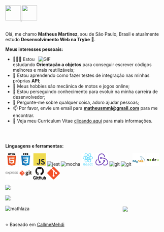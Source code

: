 <a href="https://github.com/mathlaza" target="_blank">
  <img src="https://cdn.iconscout.com/icon/free/png-256/github-108-438008.png" width="48px" height="48px">
</a> 
<a href="https://www.linkedin.com/in/mathlaza/" target="_blank">
  <img src="https://i.ibb.co/Kx2GSrT/linkedin.png" width="48px" height="48px">
</a>

<br />
<br />

Olá, me chamo **Matheus Martinez**, sou de São Paulo, Brasil e atualmente estudo **Desenvolvimento Web na Trybe** 🚀. 

**Meus interesses pessoais:**

  <img align="right" alt="GIF" src="https://i.pinimg.com/originals/e4/26/70/e426702edf874b181aced1e2fa5c6cde.gif" width="400px" />

- 👨🏽‍💻 Estou estudando **Orientação a objetos** para conseguir escrever códigos melhores e mais reutilizáveis;
- 🌱 Estou aprendendo como fazer testes de integração nas minhas próprias **API**; 
- 🤔 Meus hobbies são mecânica de motos e jogos online;
- 💼 Estou perseguindo conhecimento para evoluir na minha carreira de desenvolvedor;
- 💬 Pergunte-me sobre qualquer coisa, adoro ajudar pessoas;
- 📫 Por favor, envie um email para **matheusmml@gmail.com** para me encontrar.
- 📝 Veja meu Curriculum Vitae <a href="https://gitconnected.com/johnatas-henrique/resume" target="_blank">clicando aqui</a> para mais informações.

<br />
<br />

**Linguagens e ferramentas:**  

<p align="left">
  <img src="https://raw.githubusercontent.com/devicons/devicon/master/icons/html5/html5-original-wordmark.svg" alt="html5" width="40" height="40"/> 
  <img src="https://raw.githubusercontent.com/devicons/devicon/master/icons/css3/css3-original-wordmark.svg" alt="css3" width="40" height="40"/> 
  <img src="https://raw.githubusercontent.com/devicons/devicon/master/icons/javascript/javascript-original.svg" alt="javascript" width="40" height="40"/> 
  <img src="https://www.learnstorybook.com/intro-to-storybook/logo-jest.png" alt="jest" width="40" height="40" />
  <img src="https://cdn.jsdelivr.net/gh/devicons/devicon/icons/mocha/mocha-plain.svg" alt="mocha" width="40" height="40"/> 
  <img src="https://raw.githubusercontent.com/devicons/devicon/master/icons/react/react-original-wordmark.svg" alt="react" width="40" height="40"/> 
  <img src="https://raw.githubusercontent.com/devicons/devicon/master/icons/redux/redux-original.svg" alt="redux" width="40" height="40"/> 
  <img src="https://icongr.am/devicon/docker-original.svg?size=147&color=currentColor" alt="git" width="40" height="40"/>
  <img src="https://iconscout.com/icon/github-170" alt="git" width="40" height="40"/>
  
  <img src="https://raw.githubusercontent.com/devicons/devicon/master/icons/mysql/mysql-original-wordmark.svg" alt="mysql" width="40" height="40"/> 
  <img src="https://raw.githubusercontent.com/devicons/devicon/master/icons/nodejs/nodejs-original-wordmark.svg" alt="nodejs" width="40" height="40"/> 
  <img src="https://raw.githubusercontent.com/devicons/devicon/master/icons/express/express-original-wordmark.svg" alt="express" width="40" height="40"/>
  <img src="https://raw.githubusercontent.com/mathlaza/mathlaza/main/devimages/git-original-wordmark.svg" width="40" height="40"/>
  <img src="https://raw.githubusercontent.com/mathlaza/mathlaza/main/devimages/github-original-wordmark.svg" width="40" height="40"/>
  <img src="https://raw.githubusercontent.com/devicons/devicon/master/icons/git/git-original.svg" alt="git" width="40" height="40"/>  
</p>

<!-- Markdown approach -->
![](https://raw.githubusercontent.com/<username>/<repository>/<branch>/<file_path>)
<!-- HTML approach -->
<img src="https://raw.githubusercontent.com/<username>/<repository>/<branch>/<file_path>"/>

<p>
   <img align="left" src="https://github-readme-stats-sigma-five.vercel.app/api?username=mathlaza&theme=radical&show_icons=true" alt="mathlaza" width="370" />
</p>

  <img align="center" src="https://github-readme-stats-sigma-five.vercel.app/api/top-langs/?username=mathlaza&layout=compact&theme=radical" width="310" />

<br />
<br />

⭐️ Baseado em [CallmeMehdi](https://github.com/CallmeMehdi)
